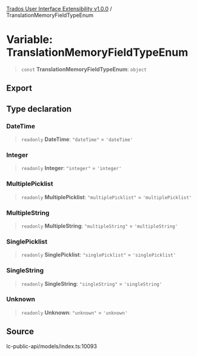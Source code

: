 [Trados User Interface Extensibility v1.0.0](../wiki/globals) / TranslationMemoryFieldTypeEnum

# Variable: TranslationMemoryFieldTypeEnum

> `const` **TranslationMemoryFieldTypeEnum**: `object`

## Export

## Type declaration

### DateTime

> `readonly` **DateTime**: `"dateTime"` = `'dateTime'`

### Integer

> `readonly` **Integer**: `"integer"` = `'integer'`

### MultiplePicklist

> `readonly` **MultiplePicklist**: `"multiplePicklist"` = `'multiplePicklist'`

### MultipleString

> `readonly` **MultipleString**: `"multipleString"` = `'multipleString'`

### SinglePicklist

> `readonly` **SinglePicklist**: `"singlePicklist"` = `'singlePicklist'`

### SingleString

> `readonly` **SingleString**: `"singleString"` = `'singleString'`

### Unknown

> `readonly` **Unknown**: `"unknown"` = `'unknown'`

## Source

lc-public-api/models/index.ts:10093
